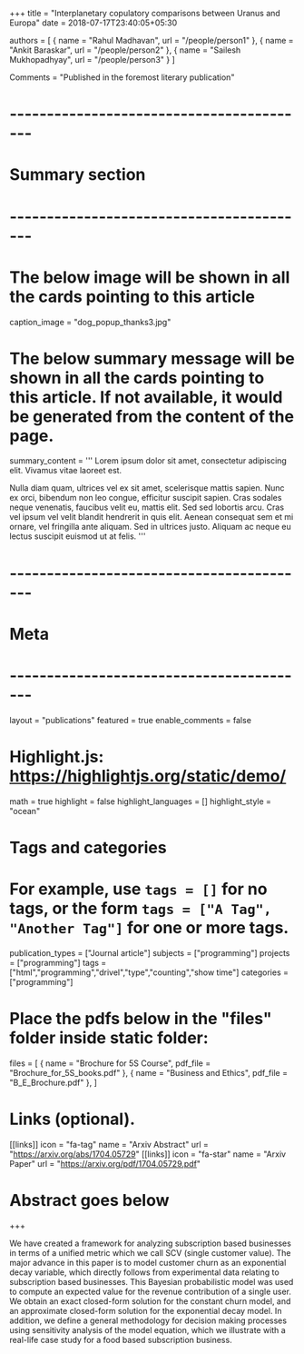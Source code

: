 +++
title = "Interplanetary copulatory comparisons between Uranus and Europa"
date = 2018-07-17T23:40:05+05:30

authors =  [
                { name = "Rahul Madhavan", url = "/people/person1" },
                { name = "Ankit Baraskar", url = "/people/person2" },
                { name = "Sailesh Mukhopadhyay", url = "/people/person3" }
            ]


Comments = "Published in the foremost literary publication"

# -----------------------------------------
# Summary section
# -----------------------------------------

# The below image will be shown in all the cards pointing to this article
caption_image = "dog_popup_thanks3.jpg"
# The below summary message will be shown in all the cards pointing to this article. If not available, it would be generated from the content of the page.
summary_content = '''
Lorem ipsum dolor sit amet, consectetur adipiscing elit. Vivamus vitae laoreet est.

Nulla diam quam, ultrices vel ex sit amet, scelerisque mattis sapien. Nunc ex orci, bibendum non leo congue, efficitur suscipit sapien. Cras sodales neque venenatis, faucibus velit eu, mattis elit. Sed sed lobortis arcu. Cras vel ipsum vel velit blandit hendrerit in quis elit. Aenean consequat sem et mi ornare, vel fringilla ante aliquam. Sed in ultrices justo. Aliquam ac neque eu lectus suscipit euismod ut at felis. '''


# -----------------------------------------
# Meta
# -----------------------------------------

layout = "publications"
featured = true
enable_comments = false


# Highlight.js: https://highlightjs.org/static/demo/
math = true
highlight = false
highlight_languages = []
highlight_style = "ocean"

# Tags and categories
# For example, use `tags = []` for no tags, or the form `tags = ["A Tag", "Another Tag"]` for one or more tags.
publication_types = ["Journal article"]
subjects = ["programming"]
projects = ["programming"]
tags = ["html","programming","drivel","type","counting","show time"]
categories = ["programming"]




# Place the pdfs below in the "files" folder inside static folder:
files = [
    { name = "Brochure for 5S Course", pdf_file = "Brochure_for_5S_books.pdf" },
    { name = "Business and Ethics", pdf_file = "B_E_Brochure.pdf" },
]




# Links (optional).
[[links]]
    icon = "fa-tag"
    name = "Arxiv Abstract"
    url = "https://arxiv.org/abs/1704.05729"
[[links]]
    icon = "fa-star"
    name = "Arxiv Paper"
    url = "https://arxiv.org/pdf/1704.05729.pdf"


# Abstract goes below
+++

We have created a framework for analyzing subscription based businesses in terms of a unified metric which we call SCV (single customer value). The major advance in this paper is to model customer churn as an exponential decay variable, which directly follows from experimental data relating to subscription based businesses. This Bayesian probabilistic model was used to compute an expected value for the revenue contribution of a single user. We obtain an exact closed-form solution for the constant churn model, and an approximate closed-form solution for the exponential decay model. In addition, we define a general methodology for decision making processes using sensitivity analysis of the model equation, which we illustrate with a real-life case study for a food based subscription business.

